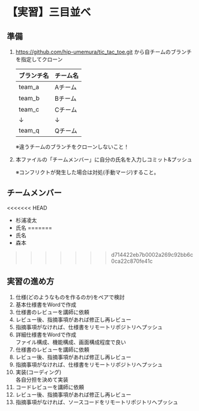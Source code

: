 # 【実習】三目並べ

## 準備

1. https://github.com/hip-umemura/tic_tac_toe.git から自チームのブランチを指定してクローン

    |ブランチ名|チーム名|
    |:--|:--|
    |team_a|Aチーム|
    |team_b|Bチーム|
    |team_c|Cチーム|
    |↓|↓|
    |team_q|Qチーム|
    
    ※違うチームのブランチをクローンしないこと！

2. 本ファイルの「チームメンバー」に自分の氏名を入力しコミット&プッシュ

    ※コンフリクトが発生した場合は対処(手動マージ)すること。


## チームメンバー

<<<<<<< HEAD
- 杉浦凌太
- 氏名
=======
- 氏名
- 森本
>>>>>>> d714422eb7b0002a269c92bb6c0ca22c870fe41c

## 実習の進め方

1. 仕様(どのようなものを作るのか)をペアで検討
2. 基本仕様書をWordで作成
3. 仕様書のレビューを講師に依頼
4. レビュー後、指摘事項があれば修正し再レビュー
5. 指摘事項がなければ、仕様書をリモートリポジトリへプッシュ
6. 詳細仕様書をWordで作成<br>
    ファイル構成、機能構成、画面構成程度で良い
7. 仕様書のレビューを講師に依頼
8. レビュー後、指摘事項があれば修正し再レビュー
9. 指摘事項がなければ、仕様書をリモートリポジトリへプッシュ
10. 実装(コーディング)<br>
    各自分担を決めて実装
11. コードレビューを講師に依頼
12. レビュー後、指摘事項があれば修正し再レビュー
13. 指摘事項がなければ、ソースコードをリモートリポジトリへプッシュ

